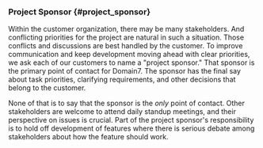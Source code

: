 ### Project Sponsor {#project_sponsor}

Within the customer organization, there may be many stakeholders.
And conflicting priorities for the project are natural in such a situation.
Those conflicts and discussions are best handled by the customer.
To improve communication and keep development moving ahead with clear priorities,
we ask each of our customers to name a "project sponsor."
That sponsor is the primary point of contact for Domain7.
The sponsor has the final say about task priorities, clarifying requirements, and other decisions that belong to the customer.

None of that is to say that the sponsor is the *only* point of contact.
Other stakeholders are welcome to attend daily standup meetings,
and their perspective on issues is crucial.
Part of the project sponsor's responsibility is to hold off development of features
where there is serious debate among stakeholders about how the feature should work.